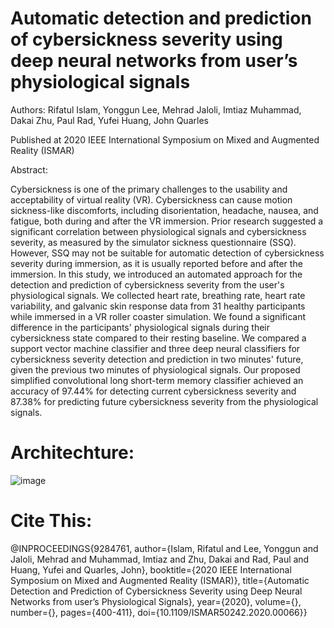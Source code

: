 # Automatic detection and prediction of cybersickness severity using deep neural networks from user’s physiological signals

Authors: Rifatul Islam, Yonggun Lee, Mehrad Jaloli, Imtiaz Muhammad, Dakai Zhu, Paul Rad, Yufei Huang, John Quarles

Published at 2020 IEEE International Symposium on Mixed and Augmented Reality (ISMAR)

Abstract: 

Cybersickness is one of the primary challenges to the usability and acceptability of virtual reality (VR). Cybersickness can cause motion sickness-like discomforts, including disorientation, headache, nausea, and fatigue, both during and after the VR immersion. Prior research suggested a significant correlation between physiological signals and cybersickness severity, as measured by the simulator sickness questionnaire (SSQ). However, SSQ may not be suitable for automatic detection of cybersickness severity during immersion, as it is usually reported before and after the immersion. In this study, we introduced an automated approach for the detection and prediction of cybersickness severity from the user's physiological signals. We collected heart rate, breathing rate, heart rate variability, and galvanic skin response data from 31 healthy participants while immersed in a VR roller coaster simulation. We found a significant difference in the participants' physiological signals during their cybersickness state compared to their resting baseline. We compared a support vector machine classifier and three deep neural classifiers for cybersickness severity detection and prediction in two minutes' future, given the previous two minutes of physiological signals. Our proposed simplified convolutional long short-term memory classifier achieved an accuracy of 97.44% for detecting current cybersickness severity and 87.38% for predicting future cybersickness severity from the physiological signals.


# Architechture: 


![image](https://user-images.githubusercontent.com/2872955/127386598-f99e11f4-d0f1-4d52-b95d-e6006a539c6e.png)


# Cite This:

@INPROCEEDINGS{9284761,
  author={Islam, Rifatul and Lee, Yonggun and Jaloli, Mehrad and Muhammad, Imtiaz and Zhu, Dakai and Rad, Paul and Huang, Yufei and Quarles, John},
  booktitle={2020 IEEE International Symposium on Mixed and Augmented Reality (ISMAR)}, 
  title={Automatic Detection and Prediction of Cybersickness Severity using Deep Neural Networks from user’s Physiological Signals}, 
  year={2020},
  volume={},
  number={},
  pages={400-411},
  doi={10.1109/ISMAR50242.2020.00066}}
